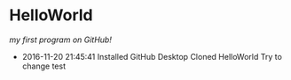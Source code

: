 # HelloWorld
*my first program on GitHub!*

- 2016-11-20 21:45:41
 Installed GitHub Desktop
 Cloned HelloWorld
 Try to change
 test